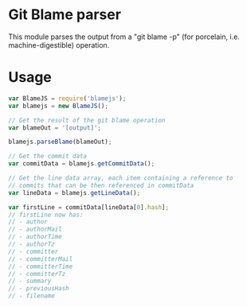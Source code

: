 # Git Blame parser

This module parses the output from a "git blame -p" (for porcelain, i.e. machine-digestible) operation.

# Usage

```javascript
var BlameJS = require('blamejs');
var blamejs = new BlameJS();

// Get the result of the git blame operation
var blameOut = '[output]';

blamejs.parseBlame(blameOut);

// Get the commit data
var commitData = blamejs.getCommitData();

// Get the line data array, each item containing a reference to
// commits that can be then referenced in commitData
var lineData = blamejs.getLineData();

var firstLine = commitData[lineData[0].hash];
// firstLine now has:
// - author
// - authorMail
// - authorTime
// - authorTz
// - committer
// - committerMail
// - committerTime
// - committerTz 
// - summary
// - previousHash
// - filename
```
